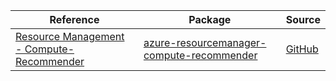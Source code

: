 | Reference | Package | Source |
|---|---|---|
|[Resource Management - Compute-Recommender](resourcemanager-compute-recommender-readme.md)|[azure-resourcemanager-compute-recommender](https://repo1.maven.org/maven2/com/azure/resourcemanager/azure-resourcemanager-compute-recommender)|[GitHub](https://github.com/Azure/azure-sdk-for-java/blob/main/sdk/compute/azure-resourcemanager-compute-recommender)|
